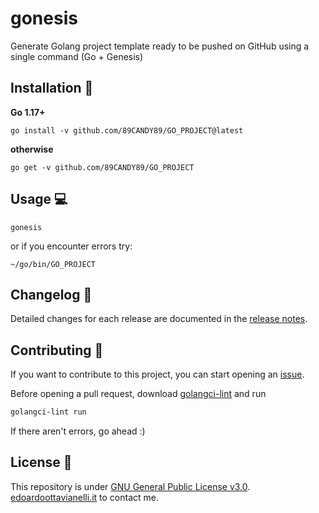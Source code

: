 # gonesis

Generate Golang project template ready to be pushed on GitHub using a single command (Go + Genesis)

Installation 📡
-------

**Go 1.17+**

```console
go install -v github.com/89CANDY89/GO_PROJECT@latest
```

**otherwise**

```console
go get -v github.com/89CANDY89/GO_PROJECT
```

Usage 💻
-------

```console
gonesis
```

or if you encounter errors try:

```console
~/go/bin/GO_PROJECT
```

Changelog 📌
-------

Detailed changes for each release are documented in the [release notes](https://github.com/edoardottt/GO_PROJECT/releases).

Contributing 🤝
------

If you want to contribute to this project, you can start opening an [issue](https://github.com/89CANDY89/GO_PROJECT/issues).

Before opening a pull request, download [golangci-lint](https://golangci-lint.run/usage/install/) and run

```bash
golangci-lint run
```

If there aren't errors, go ahead :)

License 📝
-------

This repository is under [GNU General Public License v3.0](https://github.com/edoardottt/gonesis/blob/main/LICENSE).  
[edoardoottavianelli.it](https://www.edoardoottavianelli.it) to contact me.
